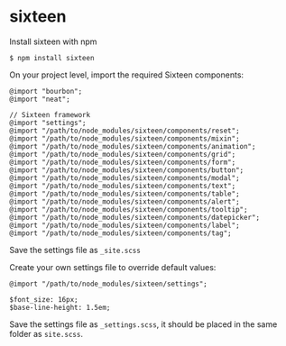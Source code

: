 # sixteen

Install sixteen with npm

    $ npm install sixteen

On your project level, import the required Sixteen components:

    @import "bourbon";
    @import "neat";

    // Sixteen framework
    @import "settings";
    @import "/path/to/node_modules/sixteen/components/reset";
    @import "/path/to/node_modules/sixteen/components/mixin";
    @import "/path/to/node_modules/sixteen/components/animation";
    @import "/path/to/node_modules/sixteen/components/grid";
    @import "/path/to/node_modules/sixteen/components/form";
    @import "/path/to/node_modules/sixteen/components/button";
    @import "/path/to/node_modules/sixteen/components/modal";
    @import "/path/to/node_modules/sixteen/components/text";
    @import "/path/to/node_modules/sixteen/components/table";
    @import "/path/to/node_modules/sixteen/components/alert";
    @import "/path/to/node_modules/sixteen/components/tooltip";
    @import "/path/to/node_modules/sixteen/components/datepicker";
    @import "/path/to/node_modules/sixteen/components/label";
    @import "/path/to/node_modules/sixteen/components/tag";

Save the settings file as `_site.scss`

Create your own settings file to override default values:

    @import "/path/to/node_modules/sixteen/settings";

    $font_size: 16px;
    $base-line-height: 1.5em;

Save the settings file as `_settings.scss`, it should be placed in the same
folder as `site.scss`.
